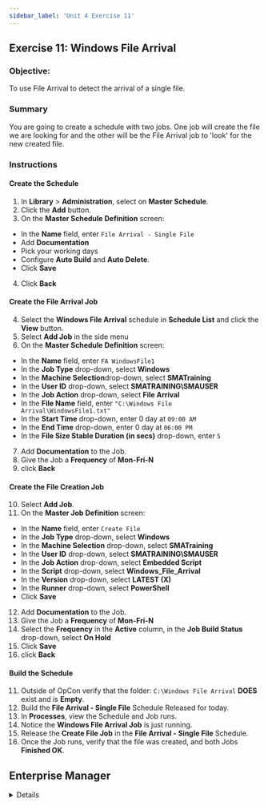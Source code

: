 ```yaml
---
sidebar_label: 'Unit 4 Exercise 11'
---
```


## Exercise 11: Windows File Arrival

### Objective:

To use File Arrival to detect the arrival of a single file.

### Summary

You are going to create a schedule with two jobs. One job will create the file we are looking for and the other will be the File Arrival job to 'look' for the new created file.

### Instructions

#### Create the Schedule

1. In **Library** > **Administration**, select on **Master Schedule**. 
2. Click the **Add** button.
3. On the **Master Schedule Definition** screen:
* In the **Name** field, enter ```File Arrival - Single File```
* Add **Documentation**
* Pick your working days
* Configure **Auto Build** and **Auto Delete**.
* Click **Save**
4. Click **Back**

#### Create the File Arrival Job

4. Select the **Windows File Arrival** schedule in **Schedule List** and click the **View** button.
5. Select **Add Job** in the side menu 
6. On the **Master Schedule Definition** screen:
* In the **Name** field, enter ```FA WindowsFile1```
* In the **Job Type** drop-down, select **Windows**
* In the **Machine Selection**drop-down, select **SMATraining**
* In the **User ID** drop-down, select **SMATRAINING\SMAUSER**
* In the **Job Action** drop-down, select **File Arrival**
* In the **File Name** field, enter ```"C:\Windows File Arrival\WindowsFile1.txt"```
* In the **Start Time** drop-down, enter 0 day at ```09:00 AM```
* In the **End Time** drop-down, enter 0 day at ```06:00 PM```
* In the **File Size Stable Duration (in secs)** drop-down, enter ```5```
7. Add **Documentation** to the Job.
8. Give the Job a **Frequency** of **Mon-Fri-N**
9. click **Back**

#### Create the File Creation Job

10. Select **Add Job**.
11. On the **Master Job Definition** screen:
* In the **Name** field, enter ```Create File```
* In the **Job Type** drop-down, select **Windows**
* In the **Machine Selection** drop-down, select **SMATraining**
* In the **User ID** drop-down, select **SMATRAINING\SMAUSER**
* In the **Job Action** drop-down, select **Embedded Script**
* In the **Script** drop-down, select **Windows_File_Arrival**
* In the **Version** drop-down, select **LATEST (X)**
* In the **Runner** drop-down, select **PowerShell**
* Click **Save**
12. Add **Documentation** to the Job.
13. Give the Job a **Frequency** of **Mon-Fri-N**
14. Select the **Frequency** in the **Active** column, in the **Job Build Status** drop-down, select **On Hold**
15. Click **Save**
16. click **Back**

#### Build the Schedule
11. Outside of OpCon verify that the folder: ```C:\Windows File Arrival``` **DOES** exist and is **Empty**.
12. Build the **File Arrival - Single File** Schedule Released for today.
13. In **Processes**, view the Schedule and Job runs.  
14. Notice the **Windows File Arrival Job** is just running.
15. Release the **Create File Job** in the **File Arrival - Single File** Schedule.  
16. Once the Job runs, verify that the file was created, and both Jobs **Finished OK**.


## Enterprise Manager

<details>

:::tip [Walkthrough Video - Unit 4 Exercise 11](../static/videobasic/U4E11.mp4)

:::


1. Add a new **Schedule** called **Windows File Arrival**, add **Documentation** and use the default values for the Schedule.
2. In the **Job Master** add a new Job to the **Windows File Arrival** Schedule.
 * **Name**: **Windows File Arrival Job**
 * **Job Type**: ```Windows```
 * **Primary Machine**: ```SMATraining```
 * **Job Action**: ```File Arrival```
 * **User ID**: ```SMATRAINING\SMAUSER```
 * **File Name**: ```“C:\Windows File Arrival\WindowsFile1.txt”```
 * **Start Time**: ```0900```
 * **End Time**: ```1700```
 * **File Size Stable Duration (in secs)**: ```5```
3. Give the Job a **Frequency** of **Mon-Fri-N**
4. Add **Documentation** to the Job.
5. With **Windows File Arrival** Schedule still selected in the **Job Master** click the **Add** button on the Job Master toolbar (or press Ctrl+N) to add a new Job.
 * **Name**: **Create File**
 * **Job Type**: ```Windows```
 * **Primary Machine**: ```SMATraining```
 * **Job Action**: ```Embedded Script```
 * **User ID**: ```SMATRAINING\SMAUSER```
 * **Script**: ```Windows_File_Arrival```
 * **Version**: ```LATEST```
 * **Runner**: ```PowerShell```
 * **Arguments**: Do not type anything (leave it blank)
 * Save the Job
6. Give the Job the **Frequency** of ```Mon-Fri-N```. 
 * Give the Job a **Job Build Status**, of **On Hold**.
7. Close the **Schedule Master** and the **Job Master**.
8. Outside of OpCon verify that the folder: ```C:\Windows File Arrival```
Does exist and is **empty**.
9. Back to **EM**, build the **Windows File Arrival** Schedule Released for today only.
10. Switch to one of the **Operations views**.  
11. Notice the **Windows File Arrival Job** is just running.
12. Release the **Create File Job** in the **Windows File Arrival** Schedule.  
13. Once the Job runs, verify that the file was created, and both Jobs **Finished OK**.

</details>